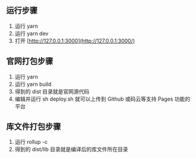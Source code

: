   ## 运行步骤

  1. 运行 yarn
  2. 运行 yarn dev
  3. 打开 [http://127.0.0.1:3000](http://127.0.0.1:3000/)

  ## 官网打包步骤

  1. 运行 yarn
  2. 运行 yarn build
  3. 得到的 dist 目录就是官网源代码
  4. 编辑并运行 sh deploy.sh 就可以上传到 Github 或码云等支持 Pages 功能的平台

  ## 库文件打包步骤

  1. 运行 rollup -c
  2. 得到的 dist/lib 目录就是编译后的库文件所在目录